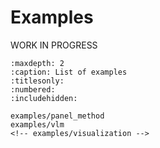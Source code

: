 # Examples

WORK IN PROGRESS

```{toctree}
:maxdepth: 2
:caption: List of examples
:titlesonly:
:numbered:
:includehidden:

examples/panel_method
examples/vlm
<!-- examples/visualization -->
```

<!-- Unlike tutorials, examples can also be generated from Python files (.py) in addition
to Jupyter notebooks (.ipynb),
and is more of a collection of run scripts for reference/benchmarking.
Examples may contain documentation in the form of comments.
However, outputs/visualization from running the script is excluded if you are using Python files.

If no classification of examples is required, just remove the subpages for examples
and add the example files directly into the toctree of this main examples page. -->